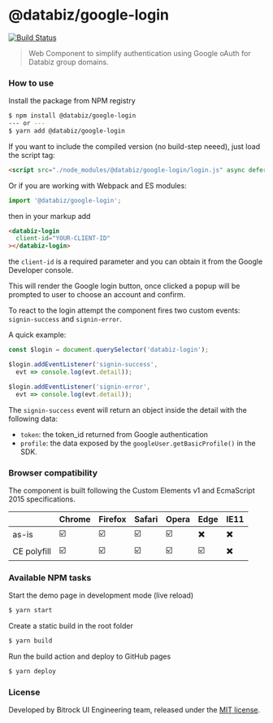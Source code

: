 # @databiz/google-login

[![Build Status](https://travis-ci.org/bitrockteam/databiz-login.svg?branch=master)](https://travis-ci.org/bitrockteam/databiz-login)

> Web Component to simplify authentication using Google oAuth for Databiz group domains.

### How to use

Install the package from NPM registry
```bash
$ npm install @databiz/google-login
--- or ---
$ yarn add @databiz/google-login
```

If you want to include the compiled version (no build-step neeed), just load the script tag:
```html
<script src="./node_modules/@databiz/google-login/login.js" async defer></script>
```

Or if you are working with Webpack and ES modules:
```javascript
import '@databiz/google-login';
```

then in your markup add

```html
<databiz-login
  client-id="YOUR-CLIENT-ID"
></databiz-login>
```

the `client-id` is a required parameter and you can obtain it from the Google Developer console.

This will render the Google login button, once clicked a popup will be prompted to user to choose an account and confirm.

To react to the login attempt the component fires two custom events: `signin-success` and `signin-error`.

A quick example:

```javascript
const $login = document.querySelector('databiz-login');

$login.addEventListener('signin-success', 
  evt => console.log(evt.detail));

$login.addEventListener('signin-error', 
  evt => console.log(evt.detail));
```

The `signin-success` event will return an object inside the detail with the following data:

* `token`: the token_id returned from Google authentication
* `profile`: the data exposed by the `googleUser.getBasicProfile()` in the SDK.


### Browser compatibility
The component is built following the Custom Elements v1 and EcmaScript 2015 specifications.

| | Chrome | Firefox | Safari | Opera | Edge | IE11 |
|--|--|--|--|--|--|--|
| as-is | ☑️ | ☑️ | ☑️ | ☑️ |✖️| ✖️ |
| CE polyfill | ☑️ | ☑️ | ☑️ | ☑️ | ☑️ | ✖️ |

### Available NPM tasks
Start the demo page in development mode (live reload)
```bash
$ yarn start
```

Create a static build in the root folder
```bash
$ yarn build
```

<!-- Run the tests
```bash
$ yarn test
``` -->

Run the build action and deploy to GitHub pages 
```bash
$ yarn deploy
```


### License
Developed by Bitrock UI Engineering team, released under the [MIT license](LICENSE).
